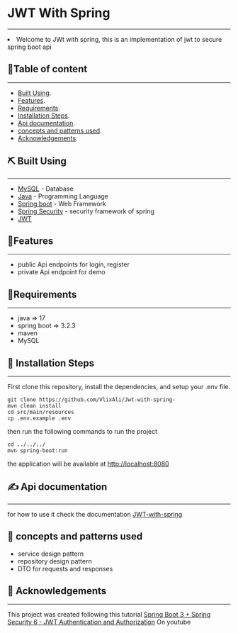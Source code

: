 # JWT With Spring
<p align="center">
</p>

---

<li> Welcome to JWt with spring, this is an implementation of jwt to secure spring boot api

##  📝Table of content

---
- [Built Using](#built).
- [Features](#features).
- [Requirements](#requirements).
- [Installation Steps](#installation).
- [Api documentation](#api).
- [concepts and patterns used](#concepts).
- [Acknowledgements](#acknowledgements).


## ⛏️ Built Using <a name = "built"></a>

---
- [MySQL](https://www.mongodb.com/) - Database
- [Java](https://docs.oracle.com/en/java/) - Programming Language
- [Spring boot](https://spring.io/projects/spring-boot) - Web Framework
- [Spring Security](https://docs.spring.io/spring-security/reference/index.html) - security framework of spring
- [JWT](https://jwt.io/) 
## 🧐Features <a name = "features"></a>

---
- public Api endpoints for login, register
- private Api endpoint for demo


## 🔧Requirements <a name = "requirements"></a>

---
- java => 17
- spring boot => 3.2.3
- maven
- MySQL

## 🚀 Installation Steps <a name = "installation"></a>

---

First clone this repository, install the dependencies, and setup your .env file.

````
git clone https://github.com/VlixAli/Jwt-with-spring-
mvn clean install
cd src/main/resources
cp .env.example .env
````

then run the following commands to run the project

````
cd ../../../
mvn spring-boot:run
````

the application will be available at [http://localhost:8080](http://localhost:8080)

## ✍️ Api documentation <a name = "api"></a>

---
for how to use it check the documentation [JWT-with-spring](https://documenter.getpostman.com/view/23171948/2sA35D6jB2)

## 🎈 concepts and patterns used <a name = "concepts"></a>

- service design pattern 
- repository design pattern 
- DTO for requests and responses


## 🎉 Acknowledgements <a name = "acknowledgements"></a>

---
 This project was created following this tutorial [Spring Boot 3 + Spring Security 6 - JWT Authentication and Authorization](https://www.youtube.com/watch?v=KxqlJblhzfI) On youtube